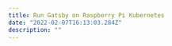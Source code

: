 ```yaml
---                                                                   
title: Run Gatsby on Raspberry Pi Kubernetes
date: "2022-02-07T16:13:03.284Z"
description: ""
---
```

